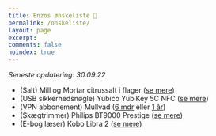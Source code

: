 ```yaml
---
title: Enzos ønskeliste 🎁
permalink: /onskeliste/
layout: page
excerpt: 
comments: false
noindex: true
---
```


*Seneste opdatering: 30.09.22*
- (Salt) Mill og Mortar citrussalt i flager ([se mere](https://www.helsam.dk/mad-drikke/kolonial/salt-bouillon-og-soja/citrussalt-i-flager-mill-mortar?id=13210))
- (USB sikkerhedsnøgle) Yubico YubiKey 5C NFC ([se mere](https://www.computersalg.dk/i/7308775/yubico-yubikey-5c-nfc-usb-c-sikkerhedsn%c3%b8gle))
- (VPN abbonement) Mullvad ([6 mdr](https://www.amazon.de/-/en/dp/B092M55HJ2?qu=eyJxc2MiOiIwLjQzIiwicXNhIjoiMC40MCIsInFzcCI6IjAuNTcifQ%3D%3D) eller [1 år](https://www.amazon.de/-/en/dp/B092M5G1G7?qu=eyJxc2MiOiIwLjQzIiwicXNhIjoiMC40MCIsInFzcCI6IjAuNTcifQ%3D%3D))
- (Skægtrimmer) Philips BT9000 Prestige ([se mere](https://www.elgiganten.dk/product/personlig-pleje-skonhed-velvare/barbering-harfjerning/skagtrimmer/philips-9000-prestige-skagtrimmer-bt981015/53148))
- (E-bog læser) Kobo Libra 2 ([se mere](https://www.komplett.dk/product/1213867/pc-tablets/tablets-e-bogslaesere/e-bogslaesere/kobo-libra-2-7-32gb-sort?channable=00a560696400313231333836376d))
